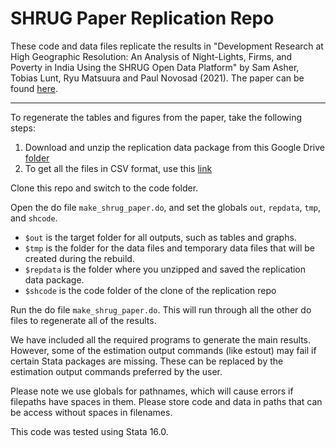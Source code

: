 # SHRUG Paper Replication Repo

These code and data files replicate the results in "Development Research at High Geographic Resolution: An Analysis of Night-Lights, Firms, and Poverty in India Using the SHRUG Open Data Platform" by Sam Asher, Tobias Lunt, Ryu Matsuura and Paul Novosad (2021). The paper can be found [here](https://doi.org/10.1093/wber/lhab003).

--- 
To regenerate the tables and figures from the paper, take the following steps:

1. Download and unzip the replication data package from this Google Drive [folder](https://drive.google.com/drive/folders/1j7BpC_iQPdajdr9F4t-MZdN6PRlv3i6U)
2. To get all the files in CSV format, use this [link](https://drive.google.com/file/d/1faMl8S0WMNYf60FAoL2AI49nL0uJeMRN/view?usp=sharing)

Clone this repo and switch to the code folder.

Open the do file `make_shrug_paper.do`, and set the globals `out`, `repdata`, `tmp`, and `shcode`.

  - `$out` is the target folder for all outputs, such as tables and graphs.
  - `$tmp` is the folder for the data files and temporary data files that will be created during the rebuild.
  - `$repdata` is the folder where you unzipped and saved the replication data package.
  - `$shcode` is the code folder of the clone of the replication repo

Run the do file `make_shrug_paper.do`. This will run through all the other do files to regenerate all of the results.

We have included all the required programs to generate the main results. However, some of the estimation output commands (like estout) may fail if certain Stata packages are missing. These can be replaced by the estimation output commands preferred by the user.

Please note we use globals for pathnames, which will cause errors if filepaths have spaces in them. Please store code and data in paths that can be access without spaces in filenames.

This code was tested using Stata 16.0. 
